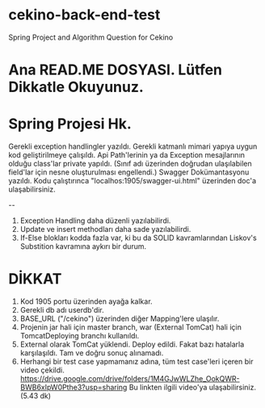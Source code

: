 # cekino-back-end-test
Spring Project and Algorithm Question for Cekino


# Ana READ.ME DOSYASI. Lütfen Dikkatle Okuyunuz.

# Spring Projesi Hk.

Gerekli exception handlingler yazıldı.
Gerekli katmanlı mimari yapıya uygun kod geliştirilmeye çalışıldı.
Api Path'lerinin ya da Exception mesajlarının olduğu class'lar private yapıldı.
(Sınıf adı üzerinden doğrudan ulaşılabilen field'lar için nesne oluşturulması engellendi.)
Swagger Dokümantasyonu yazıldı. Kodu çalıştırınca "localhos:1905/swagger-ui.html" üzerinden doc'a ulaşabilirsiniz.

--

1) Exception Handling daha düzenli yazılabilirdi.
2) Update ve insert methodları daha sade yazılabilirdi.
3) If-Else blokları kodda fazla var, ki bu da SOLID kavramlarından Liskov's Substition kavramına aykırı bir durum.


# DİKKAT
1) Kod 1905 portu üzerinden ayağa kalkar.
2) Gerekli db adı userdb'dir. 
3) BASE_URL ("/cekino") üzerinden diğer Mapping'lere ulaşılır.
4) Projenin jar hali için master branch, war (External TomCat) hali için TomcatDeploying branchı kullanıldı.
5) External olarak TomCat yüklendi. Deploy edildi. Fakat bazı hatalarla karşılaşıldı. Tam ve doğru sonuç alınamadı.
6) Herhangi bir test case yapmamanız adına, tüm test case'leri içeren bir video çekildi.
https://drive.google.com/drive/folders/1M4GJwWLZhe_OokQWR-BWB6xIpW0Pthe3?usp=sharing
Bu linkten ilgili video'ya ulaşabilirsiniz. (5.43 dk)

